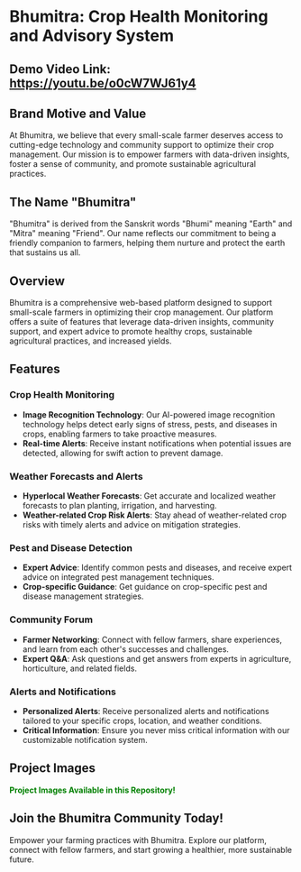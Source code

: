 # Bhumitra: Crop Health Monitoring and Advisory System

## Demo Video Link: https://youtu.be/o0cW7WJ61y4 

## Brand Motive and Value

At Bhumitra, we believe that every small-scale farmer deserves access to cutting-edge technology and community support to optimize their crop management. Our mission is to empower farmers with data-driven insights, foster a sense of community, and promote sustainable agricultural practices.

## The Name "Bhumitra"

"Bhumitra" is derived from the Sanskrit words "Bhumi" meaning "Earth" and "Mitra" meaning "Friend". Our name reflects our commitment to being a friendly companion to farmers, helping them nurture and protect the earth that sustains us all.

## Overview

Bhumitra is a comprehensive web-based platform designed to support small-scale farmers in optimizing their crop management. Our platform offers a suite of features that leverage data-driven insights, community support, and expert advice to promote healthy crops, sustainable agricultural practices, and increased yields.

## Features

### Crop Health Monitoring

* **Image Recognition Technology**: Our AI-powered image recognition technology helps detect early signs of stress, pests, and diseases in crops, enabling farmers to take proactive measures.
* **Real-time Alerts**: Receive instant notifications when potential issues are detected, allowing for swift action to prevent damage.

### Weather Forecasts and Alerts

* **Hyperlocal Weather Forecasts**: Get accurate and localized weather forecasts to plan planting, irrigation, and harvesting.
* **Weather-related Crop Risk Alerts**: Stay ahead of weather-related crop risks with timely alerts and advice on mitigation strategies.

### Pest and Disease Detection

* **Expert Advice**: Identify common pests and diseases, and receive expert advice on integrated pest management techniques.
* **Crop-specific Guidance**: Get guidance on crop-specific pest and disease management strategies.

### Community Forum

* **Farmer Networking**: Connect with fellow farmers, share experiences, and learn from each other's successes and challenges.
* **Expert Q&A**: Ask questions and get answers from experts in agriculture, horticulture, and related fields.

### Alerts and Notifications

* **Personalized Alerts**: Receive personalized alerts and notifications tailored to your specific crops, location, and weather conditions.
* **Critical Information**: Ensure you never miss critical information with our customizable notification system.

## Project Images

**<font color="green">Project Images Available in this Repository!</font>**

## Join the Bhumitra Community Today!

Empower your farming practices with Bhumitra. Explore our platform, connect with fellow farmers, and start growing a healthier, more sustainable future.

